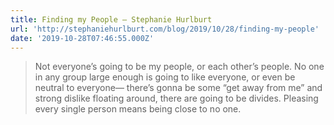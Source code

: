 ```yaml
---
title: Finding my People — Stephanie Hurlburt
url: 'http://stephaniehurlburt.com/blog/2019/10/28/finding-my-people'
date: '2019-10-28T07:46:55.000Z'
---
```

> Not everyone’s going to be my people, or each other’s people. No one in any group large enough is going to like everyone, or even be neutral to everyone— there’s gonna be some “get away from me” and strong dislike floating around, there are going to be divides. Pleasing every single person means being close to no one.
